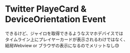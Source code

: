 # Twitter PlayeCard & DeviceOrientation Event

できるけど、ジャイロを取得できるようなスマホデバイスでは  
タイムライン上にプレイヤーカードが表示されるわけではなく、  
結局Webview or ブラウザの表示になるのでメリットなし😓  